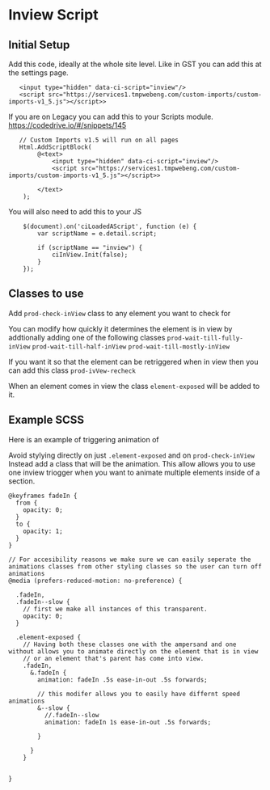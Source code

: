 # Inview Script

## Initial Setup

Add this code, ideally at the whole site level. Like in GST you can add this at the settings page.

```
   <input type="hidden" data-ci-script="inview"/>
   <script src="https://services1.tmpwebeng.com/custom-imports/custom-imports-v1_5.js"></script>>
```

If you are on Legacy you can add this to your Scripts module. https://codedrive.io/#/snippets/145


```
   // Custom Imports v1.5 will run on all pages
   Html.AddScriptBlock(
        @<text>
            <input type="hidden" data-ci-script="inview"/>
            <script src="https://services1.tmpwebeng.com/custom-imports/custom-imports-v1_5.js"></script>>

        </text>
    );
```

You will also need to add this to your JS

```
    $(document).on('ciLoadedAScript', function (e) {
        var scriptName = e.detail.script;
    
        if (scriptName == "inview") {
            ciInView.Init(false);
        }
    });
```


## Classes to use
Add `prod-check-inView` class to any element you want to check for

You can modify how quickly it determines the element is in view by addtionally adding one of the following classes
`prod-wait-till-fully-inView`
`prod-wait-till-half-inView`
`prod-wait-till-mostly-inView`

If you want it so that the element can be retriggered when in view then you can add this class `prod-ivVew-recheck`

When an element comes in view the class `element-exposed` will be added to it. 


## Example SCSS
Here is an example of triggering animation of 

Avoid stylying directly on just `.element-exposed` and on `prod-check-inView` Instead add a class that will be the animation.
This allow allows you to use one inview triogger when you want to animate multiple elements inside of a section.

```
@keyframes fadeIn {
  from {
    opacity: 0;
  }
  to {
    opacity: 1;
  }
}

// For accesibility reasons we make sure we can easily seperate the animations classes from other styling classes so the user can turn off animations 
@media (prefers-reduced-motion: no-preference) {

  .fadeIn,
  .fadeIn--slow {    
    // first we make all instances of this transparent. 
    opacity: 0;
  }

  .element-exposed {
    // Having both these classes one with the ampersand and one without allows you to animate directly on the element that is in view 
    // or an element that's parent has come into view.
    .fadeIn,
      &.fadeIn {
        animation: fadeIn .5s ease-in-out .5s forwards;

        // this modifer allows you to easily have differnt speed animations
        &--slow {
          //.fadeIn--slow
          animation: fadeIn 1s ease-in-out .5s forwards;

        }

      }
    }


}
```

